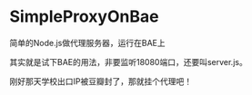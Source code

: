 SimpleProxyOnBae
================

简单的Node.js做代理服务器，运行在BAE上

其实就是试下BAE的用法，非要监听18080端口，还要叫server.js。

刚好那天学校出口IP被豆瓣封了，那就挂个代理吧！
